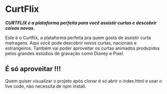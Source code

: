 # CurtFlix
***CURTFLIX é a plataforma perfeita para você assistir curtas e descobrir coisas novas.***

Este é o Curtflix, a plataforma perfeita pra quem gosta de assistir curta metragens. Aqui você pode descobrir novos curtas, nacionais e estrangeiros. Também vai poder aproveitar os curtas animados produzidos pelos grandes estúdios de gravação como Disney e Pixel. 

## É só aproveitar !!! 

Quem quiser visualizar o projeto após clonar é só abrir o index.html e usar o live code, não necessita de npm install.
